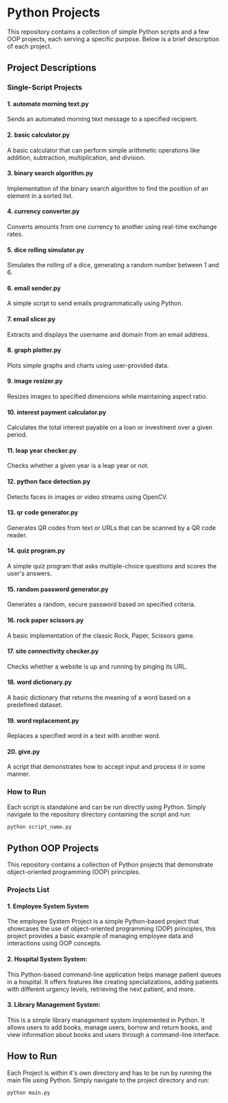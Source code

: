 # Python Projects
This repository contains a collection of simple Python scripts and a few OOP projects, each serving a specific purpose. Below is a brief description of each project.

## Project Descriptions

### Single-Script Projects

#### 1. **automate morning text.py**  
Sends an automated morning text message to a specified recipient.

#### 2. **basic calculator.py**  
A basic calculator that can perform simple arithmetic operations like addition, subtraction, multiplication, and division.

#### 3. **binary search algorithm.py**  
Implementation of the binary search algorithm to find the position of an element in a sorted list.

#### 4. **currency converter.py**  
Converts amounts from one currency to another using real-time exchange rates.

#### 5. **dice rolling simulator.py**  
Simulates the rolling of a dice, generating a random number between 1 and 6.

#### 6. **email sender.py**  
A simple script to send emails programmatically using Python.

#### 7. **email slicer.py**  
Extracts and displays the username and domain from an email address.

#### 8. **graph plotter.py**  
Plots simple graphs and charts using user-provided data.

#### 9. **image resizer.py**  
Resizes images to specified dimensions while maintaining aspect ratio.

#### 10. **interest payment calculator.py**  
Calculates the total interest payable on a loan or investment over a given period.

#### 11. **leap year checker.py**  
Checks whether a given year is a leap year or not.

#### 12. **python face detection.py**  
Detects faces in images or video streams using OpenCV.

#### 13. **qr code generator.py**  
Generates QR codes from text or URLs that can be scanned by a QR code reader.

#### 14. **quiz program.py**  
A simple quiz program that asks multiple-choice questions and scores the user's answers.

#### 15. **random password generator.py**  
Generates a random, secure password based on specified criteria.

#### 16. **rock paper scissors.py**  
A basic implementation of the classic Rock, Paper, Scissors game.

#### 17. **site connectivity checker.py**  
Checks whether a website is up and running by pinging its URL.

#### 18. **word dictionary.py**  
A basic dictionary that returns the meaning of a word based on a predefined dataset.

#### 19. **word replacement.py**  
Replaces a specified word in a text with another word.

#### 20. **give.py**  
A script that demonstrates how to accept input and process it in some manner.

### How to Run

Each script is standalone and can be run directly using Python. Simply navigate to the repository directory containing the script and run:

```bash
python script_name.py
```

## Python OOP Projects

This repository contains a collection of Python projects that demonstrate object-oriented programming (OOP) principles.

### Projects List

#### 1. **Employee System System**

The employee System Project is a simple Python-based project that showcases the use of object-oriented programming (OOP) principles, this project provides a basic example of managing employee data and interactions using OOP concepts.

#### 2. **Hospital System System:**

This Python-based command-line application helps manage patient queues in a hospital. It offers features like creating specializations, adding patients with different urgency levels, retrieving the next patient, and more.

#### 3. **Library Management System:**

This is a simple library management system implemented in Python.
It allows users to add books, manage users, borrow and return books, and view information about books and users through a command-line interface.

## How to Run

Each Project is within it's own directory and has to be run by running the main file using Python. Simply navigate to the project directory and run:

```bash
python main.py
```
